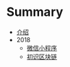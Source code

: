 # Summary

* [介绍](README.md)
* 2018
    * [微信小程序](pages/2018/001.md)
    * [初识区块链](pages/2018/002.md)